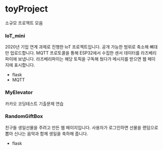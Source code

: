 # toyProject
소규모 프로젝트 모음<br>

### IoT_mini
2020년 기업 연계 과제로 진행한 IoT 프로젝트입니다. 공개 가능한 범위로 축소해 뼈대만 업로드합니다.
MQTT 프로토콜을 통해 ESP32에서 수집한 센서 데이터를 라즈베리파이에 보냅니다. 라즈베리파이는 해당 토픽을 구독해 뒀다가 메시지를 받으면 웹 페이지에 표시합니다.
+ flask
+ MQTT

### MyElevator
카카오 코딩테스트 기출문제 연습

### RandomGiftBox
친구들 생일선물을 주려고 만든 웹 페이지입니다. 사용자가 로그인하면 선물을 랜덤으로 뽑아 신나는 음악과 함께 생일을 축하해 줍니다.
+ flask
